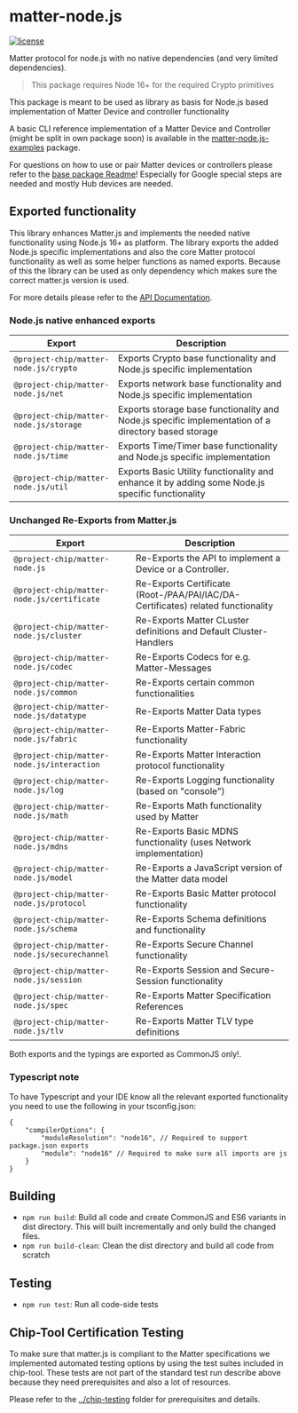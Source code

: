 # matter-node.js

[![license](https://img.shields.io/badge/license-Apache2-green.svg?style=flat)](https://raw.githubusercontent.com/mfucci/node-matter/master/LICENSE) 

Matter protocol for node.js with no native dependencies (and very limited dependencies).

> This package requires Node 16+ for the required Crypto primitives

This package is meant to be used as library as basis for Node.js based implementation of Matter Device and controller functionality
 
A basic CLI reference implementation of a Matter Device and Controller (might be split in own package soon) is available in the [matter-node.js-examples](../matter-node.js-examples/README.md) package.

For questions on how to use or pair Matter devices or controllers please refer to the [base package Readme](../../README.md#pairing-and-usage-information)! Especially for Google special steps are needed and mostly Hub devices are needed.

## Exported functionality
This library enhances Matter.js and implements the needed native functionality using Node.js 16+ as platform. The library exports the added Node.js specific implementations and also the core Matter protocol functionality as well as some helper functions as named exports.
Because of this the library can be used as only dependency which makes sure the correct matter.js version is used.

For more details please refer to the [API Documentation](../../docs/matter-node.js).

### Node.js native enhanced exports

| Export                                 | Description                                                                                         |
|----------------------------------------|-----------------------------------------------------------------------------------------------------|
| `@project-chip/matter-node.js/crypto`  | Exports Crypto base functionality and Node.js specific implementation                               |
| `@project-chip/matter-node.js/net`     | Exports network base functionality and Node.js specific implementation                              |
| `@project-chip/matter-node.js/storage` | Exports storage base functionality and Node.js specific implementation of a directory based storage |
| `@project-chip/matter-node.js/time`    | Exports Time/Timer base functionality and Node.js specific implementation                           |
| `@project-chip/matter-node.js/util`    | Exports Basic Utility functionality and enhance it by adding some Node.js specific functionality    |

### Unchanged Re-Exports from Matter.js

| Export                                       | Description                                                                      |
|----------------------------------------------|----------------------------------------------------------------------------------|
| `@project-chip/matter-node.js`               | Re-Exports the API to implement a Device or a Controller.                        |
| `@project-chip/matter-node.js/certificate`   | Re-Exports Certificate (Root-/PAA/PAI/IAC/DA-Certificates) related functionality |
| `@project-chip/matter-node.js/cluster`       | Re-Exports Matter CLuster definitions and Default Cluster-Handlers               |
| `@project-chip/matter-node.js/codec`         | Re-Exports Codecs for e.g. Matter-Messages                                       |
| `@project-chip/matter-node.js/common`        | Re-Exports certain common functionalities                                        |
| `@project-chip/matter-node.js/datatype`      | Re-Exports Matter Data types                                                     |
| `@project-chip/matter-node.js/fabric`        | Re-Exports Matter-Fabric functionality                                           |
| `@project-chip/matter-node.js/interaction`   | Re-Exports Matter Interaction protocol functionality                             |
| `@project-chip/matter-node.js/log`           | Re-Exports Logging functionality (based on "console")                            |
| `@project-chip/matter-node.js/math`          | Re-Exports Math functionality used by Matter                                     |
| `@project-chip/matter-node.js/mdns`          | Re-Exports Basic MDNS functionality (uses Network implementation)                |
| `@project-chip/matter-node.js/model`         | Re-Exports a JavaScript version of the Matter data model                         |
| `@project-chip/matter-node.js/protocol`      | Re-Exports Basic Matter protocol functionality                                   |
| `@project-chip/matter-node.js/schema`        | Re-Exports Schema definitions and functionality                                  |
| `@project-chip/matter-node.js/securechannel` | Re-Exports Secure Channel functionality                                          |
| `@project-chip/matter-node.js/session`       | Re-Exports Session and Secure-Session functionality                              |
| `@project-chip/matter-node.js/spec`          | Re-Exports Matter Specification References                                       |
| `@project-chip/matter-node.js/tlv`           | Re-Exports Matter TLV type definitions                                           |
Both exports and the typings are exported as CommonJS only!.

### Typescript note
To have Typescript and your IDE know all the relevant exported functionality you need to use the following in your tsconfig.json:

```json5
{
    "compilerOptions": {
        "moduleResolution": "node16", // Required to support package.json exports
        "module": "node16" // Required to make sure all imports are js
    }
}
```

## Building

* `npm run build`: Build all code and create CommonJS and ES6 variants in dist directory. This will built incrementally and only build the changed files.
* `npm run build-clean`: Clean the dist directory and build all code from scratch

## Testing

* `npm run test`: Run all code-side tests

## Chip-Tool Certification Testing
To make sure that matter.js is compliant to the Matter specifications we implemented automated testing options by using the test suites included in chip-tool. These tests are not part of the standard test run describe above because they need prerequisites and also a lot of resources.

Please refer to the  [../chip-testing](../chip-testing/README.md) folder for prerequisites and details.

